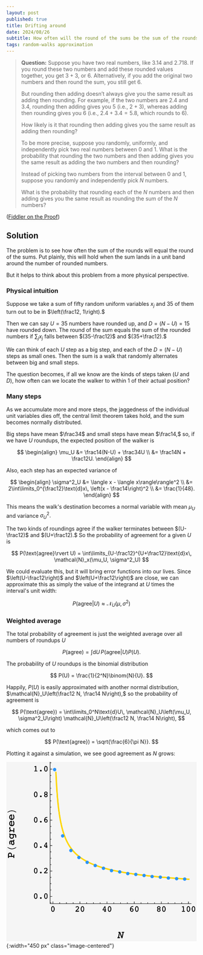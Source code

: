 ```yaml
---
layout: post
published: true
title: Drifting around
date: 2024/08/26
subtitle: How often will the round of the sums be the sum of the rounds?
tags: random-walks approximation
---
```


>**Question:** Suppose you have two real numbers, like $3.14$ and $2.718.$ If you round these two numbers and add these rounded values together, you get $3 + 3,$ or $6.$ Alternatively, if you add the original two numbers and then round the sum, you still get $6.$
>
>But rounding then adding doesn’t always give you the same result as adding then rounding. For example, if the two numbers are $2.4$ and $3.4,$ rounding then adding gives you $5$ (i.e., $2 + 3$), whereas adding then rounding gives you $6$ (i.e., $2.4 + 3.4 = 5.8,$ which rounds to $6$).
>
>How likely is it that rounding then adding gives you the same result as adding then rounding?
>
>To be more precise, suppose you randomly, uniformly, and independently pick two real numbers between 0 and 1. What is the probability that rounding the two numbers and then adding gives you the same result as adding the two numbers and then rounding?
>
>Instead of picking two numbers from the interval between $0$ and $1,$ suppose you randomly and independently pick $N$ numbers.
>
>What is the probability that rounding each of the $N$ numbers and then adding gives you the same result as rounding the sum of the $N$ numbers?

<!--more-->

([Fiddler on the Proof](https://thefiddler.substack.com/p/round-round-get-a-round-i-get-a-round))

## Solution

The problem is to see how often the sum of the rounds will equal the round of the sums. Put plainly, this will hold when the sum lands in a unit band around the number of rounded numbers.

But it helps to think about this problem from a more physical perspective. 

### Physical intuition

Suppose we take a sum of fifty random uniform variables $x_j$ and $35$ of them turn out to be in $\left(\frac12, 1\right).$ 

Then we can say $U=35$ numbers have rounded up, and $D = (N-U) = 15$ have rounded down. The round of the sum equals the sum of the rounded numbers if $\sum_j x_j$ falls between $(35-\frac12)$ and $(35+\frac12).$

We can think of each $U$ step as a big step, and each of the $D = (N-U)$ steps as small ones. Then the sum is a walk that randomly alternates between big and small steps.

The question becomes, if all we know are the kinds of steps taken ($U$ and $D$), how often can we locate the walker to within $1$ of their actual position?

### Many steps

As we accumulate more and more steps, the jaggedness of the individual unit variables dies off, the central limit theorem takes hold, and the sum becomes normally distributed.

Big steps have mean $\frac34$ and small steps have mean $\frac14,$ so, if we have $U$ roundups, the expected position of the walker is

$$ 
  \begin{align}
    \mu_U &= \frac14(N-U) + \frac34U \\
    &= \frac14N + \frac12U.
  \end{align}
$$

Also, each step has an expected variance of 

$$
  \begin{align}
    \sigma^2_U &= \langle x - \langle x\rangle\rangle^2 \\
             &= 2\int\limits_0^{\frac12}\text{d}x\, \left(x - \frac14\right)^2 \\
             &= \frac{1}{48}.
  \end{align}
$$

This means the walk's destination becomes a normal variable with mean $\mu_U$ and variance $\sigma^2_U.$

The two kinds of roundings agree if the walker terminates between $(U-\frac12)$ and $(U+\frac12).$ So the probability of agreement for a given $U$ is

$$ P(\text{agree}\rvert U) = \int\limits_{U-\frac12}^{U+\frac12}\text{d}x\, \mathcal{N}_x(\mu_U, \sigma^2_U) $$

We could evaluate this, but it will bring error functions into our lives. Since $\left(U-\frac12\right)$ and $\left(U+\frac12\right)$ are close, we can approximate this as simply the value of the integrand at $U$ times the interval's unit width:

$$ P(\text{agree}\rvert U) \approx \mathcal{N}_U(\mu, \sigma^2) $$

### Weighted average

The total probability of agreement is just the weighted average over all numbers of roundups $U$

$$ P(\text{agree}) = \int\text{d}U\, P(\text{agree}\rvert U) P(U). $$

The probability of $U$ roundups is the binomial distribution

$$ P(U) = \frac{1}{2^N}\binom{N}{U}. $$

Happily, $P(U)$ is easily approximated with another normal distribution, $\mathcal{N}_U\left(\frac12 N, \frac14 N\right),$ so the probability of agreement is

$$ P(\text{agree}) = \int\limits_0^N\text{d}U\, \mathcal{N}_U\left(\mu_U, \sigma^2_U\right) \mathcal{N}_U\left(\frac12 N, \frac14 N\right), $$

which comes out to

$$ P(\text{agree}) = \sqrt{\frac{6}{\pi N}}. $$

Plotting it against a simulation, we see good agreement as $N$ grows:

![](/img/2024-08-26-round-fiddler.png){:width="450 px" class="image-centered"}


<br>
